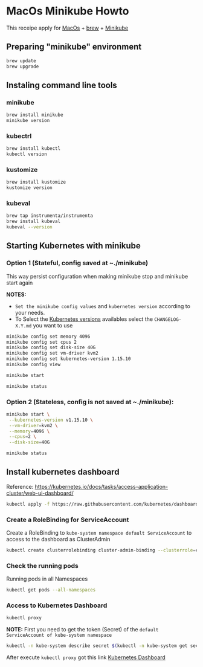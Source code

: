 # MacOs Minikube Howto

This receipe apply for [MacOs](https://www.apple.com/macos/catalina/) + [brew](https://brew.sh/) + [Minikube](https://kubernetes.io/docs/tasks/tools/install-minikube)

## Preparing "minikube" environment

```bash
brew update
brew upgrade
```

## Instaling command line tools

### minikube

```bash
brew install minikube
minikube version
```

### kubectrl

```bash
brew install kubectl
kubectl version
```

### kustomize

```bash
brew install kustomize
kustomize version
```

### kubeval

```bash
brew tap instrumenta/instrumenta
brew install kubeval
kubeval --version
```

## Starting Kubernetes with minikube

### Option 1 (Stateful, config saved at ~./minikube)

This way persist configuration when making minikube stop and minikube start again

**NOTES:**
* `Set the minikube config values` and `kubernetes version` according to your needs.
* To Select the [Kubernetes versions](https://github.com/kubernetes/kubernetes/tree/master/CHANGELOG) availables select the `CHANGELOG-X.Y.md` you want to use

```bash
minikube config set memory 4096
minikube config set cpus 2
minikube config set disk-size 40G
minikube config set vm-driver kvm2
minikube config set kubernetes-version 1.15.10
minikube config view

minikube start

minikube status
```

### Option 2 (Stateless, config is not saved at ~./minikube):

```bash
minikube start \
 --kubernetes-version v1.15.10 \
 --vm-driver=kvm2 \
 --memory=4096 \
 --cpus=2 \
 --disk-size=40G

minikube status
```

## Install kubernetes dashboard

Reference: https://kubernetes.io/docs/tasks/access-application-cluster/web-ui-dashboard/

```bash
kubectl apply -f https://raw.githubusercontent.com/kubernetes/dashboard/v2.0.0-beta8/aio/deploy/recommended.yaml
```

### Create a RoleBinding for ServiceAccount

Create a RoleBinding to `kube-system namespace default ServiceAccount` to access to the dashboard as ClusterAdmin

```bash
kubectl create clusterrolebinding cluster-admin-binding --clusterrole=cluster-admin --serviceaccount=kube-system:default
```

### Check the running pods

Running pods in all Namespaces

```bash
kubectl get pods --all-namespaces
```

### Access to Kubernetes Dashboard

```bash
kubectl proxy
```
**NOTE:** First you need to get the token (Secret) of the `default ServiceAccount of kube-system namespace`

```bash
kubectl -n kube-system describe secret $(kubectl -n kube-system get secret | grep default | awk '{print $1}')
```

After execute `kubectl proxy` got this link [Kubernetes Dashboard](http://localhost:8001/api/v1/namespaces/kubernetes-dashboard/services/https:kubernetes-dashboard:/proxy)
